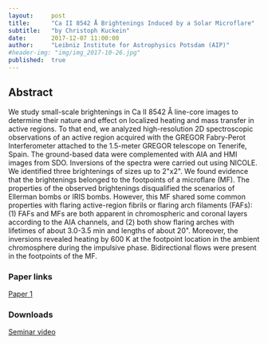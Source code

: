 ```yaml
---
layout:     post
title:      "Ca II 8542 Å Brightenings Induced by a Solar Microflare"
subtitle:   "by Christoph Kuckein"
date:       2017-12-07 11:00:00
author:     "Leibniz Institute for Astrophysics Potsdam (AIP)"
#header-img: "img/img_2017-10-26.jpg"
published:  true
---
```


## Abstract
We study small-scale brightenings in Ca II 8542 Å line-core images to
determine their nature and effect on localized heating and mass transfer
in active regions. To that end, we analyzed high-resolution 2D
spectroscopic observations of an active region acquired with the GREGOR
Fabry-Perot Interferometer attached to the 1.5-meter GREGOR telescope on
Tenerife, Spain. The ground-based data were complemented with AIA and
HMI images from SDO.
Inversions of the spectra were carried out using NICOLE. We identified
three brightenings of sizes up to 2"x2". We found evidence that the
brightenings belonged to the footpoints of a microflare (MF). The
properties of the observed brightenings disqualified the scenarios of
Ellerman bombs or IRIS bombs. However, this MF shared some common
properties with flaring active-region fibrils or flaring arch filaments
(FAFs): (1) FAFs and MFs are both apparent in chromospheric and coronal
layers according to the AIA channels, and (2) both show flaring arches
with lifetimes of about 3.0-3.5 min and lengths of about 20". Moreover,
the inversions revealed heating by 600 K at the footpoint location in
the ambient chromosphere during the impulsive phase. Bidirectional flows
were present in the footpoints of the MF.

### Paper links

[Paper 1](https://arxiv.org/abs/1709.06861)

### Downloads

[Seminar video](../../../../videos/2017-12-07-Kuckein.mp4)
